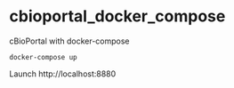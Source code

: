 # cbioportal_docker_compose
cBioPortal with docker-compose

```
docker-compose up
```

Launch http://localhost:8880
